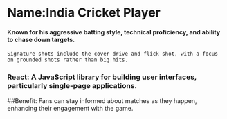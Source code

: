 # Name:India Cricket Player

#### Known for his aggressive batting style, technical proficiency, and ability to chase down targets.
    Signature shots include the cover drive and flick shot, with a focus on grounded shots rather than big hits.

### React: A JavaScript library for building user interfaces, particularly single-page applications.

##Benefit: Fans can stay informed about matches as they happen, enhancing their engagement with the game.